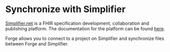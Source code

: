 # Synchronize with Simplifier

[Simplifier.net](https://simplifier.net/) is a FHIR specification development, collaboration and publishing platform. 
The documentation for the platform can be found [here](https://docs.fire.ly/projects/Simplifier/).

Forge allows you to connect to a project on Simplifier and synchronize files between Forge and Simplifier.
